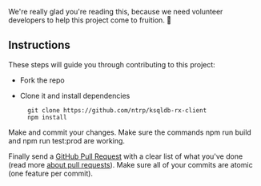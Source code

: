 We're really glad you're reading this, because we need volunteer developers to help this project come to fruition. 👏

## Instructions

These steps will guide you through contributing to this project:

- Fork the repo
- Clone it and install dependencies

		git clone https://github.com/ntrp/ksqldb-rx-client
		npm install

Make and commit your changes. Make sure the commands npm run build and npm run test:prod are working.

Finally send a [GitHub Pull Request](https://github.com/ntrp/ksqldb-rx-client/compare?expand=1) with a clear list of what you've done (read more [about pull requests](https://help.github.com/articles/about-pull-requests/)). Make sure all of your commits are atomic (one feature per commit).
